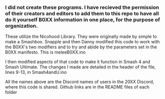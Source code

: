 ### I did not create these programs. I have recieved the permission of their creators and editors to add them to this repo to have all do it yourself B0XX information in one place, for the purpose of organization.

These utilize the Nicohood Library. They were originally made by simple to make a Smashbox. Snapple and then Danny modified this code to work with the B0XX's two modifiers and to try and abide by the parameters set in the B0XX manifesto. This is meleeB0XX.ino

I then modified aspects of that code to make it function in Smash 4 and Smash Ultimate. The changes I made are detailed in the header of the file, lines 9-13, in Smash4andU.ino

All the names above are the Discord names of users in the 20XX Discord, where this code is shared. Github links are in the README files of each folder
